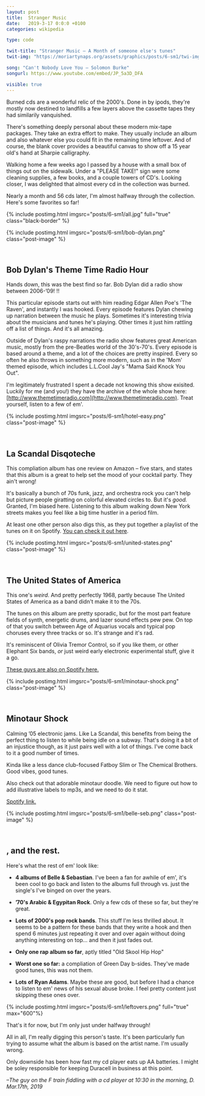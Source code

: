 ```yaml
---
layout: post
title:  Stranger Music
date:   2019-3-17 0:0:0 +0100
categories: wikipedia

type: code

twit-title: "Stranger Music – A Month of someone else's tunes"
twit-img: "https://moriartynaps.org/assets/graphics/posts/6-sm1/twi-img.png"

song: "Can't Nobody Love You – Solomon Burke"
songurl: https://www.youtube.com/embed/JP_5a3D_DFA

visible: true
---
```


Burned cds are a wonderful relic of the 2000's. Done in by ipods, they're mostly now destined to landfills a few layers above the cassette tapes they had similarily vanquished.

There's something deeply personal about these modern mix-tape packages. They take an extra effort to make. They usually include an album and also whatever else you could fit in the remaining time leftover. And of course, the blank cover provides a beautiful canvas to show off a 15 year old's hand at Sharpie calligraphy.

Walking home a few weeks ago I passed by a house with a small box of things out on the sidewalk. Under a "PLEASE TAKE!" sign were some cleaning supplies, a few books, and a couple towers of CD's. Looking closer, I was delighted that almost every cd in the collection was burned.

Nearly a month and 56 cds later, I'm almost halfway through the collection. Here's some favorites so far!

{% include postimg.html imgsrc="posts/6-sm1/all.jpg" full="true" class="black-border" %}

{% include postimg.html imgsrc="posts/6-sm1/bob-dylan.png" class="post-image" %}

<br>

## Bob Dylan's Theme Time Radio Hour

Hands down, this was the best find so far. Bob Dylan did a radio show between 2006-’09! !!

This particular episode starts out with him reading Edgar Allen Poe's 'The Raven', and instantly I was hooked. Every episode features Dylan chewing up narration between the music he plays. Sometimes it's interesting trivia about the musicians and tunes he's playing. Other times it just him rattling off a list of things. And it's all amazing.

Outside of Dylan's raspy narrations the radio show features great American music, mostly from the pre-Beatles world of the 30's-70's. Every episode is based around a theme, and a lot of the choices are pretty inspired. Every so often he also throws in something more modern, such as in the 'Mom' themed episode, which includes L.L.Cool Jay's "Mama Said Knock You Out".

I'm legitimately frustrated I spent a decade not knowing this show exisited. Luckily for me (and you!) they have the archive of the whole show here: [http://www.themetimeradio.com](http://www.themetimeradio.com). Treat yourself, listen to a few of em'. 

{% include postimg.html imgsrc="posts/6-sm1/hotel-easy.png" class="post-image" %}

<br>

## La Scandal Disqoteche

This compliation album has one review on Amazon – five stars, and states that this album is a great to help set the mood of your cocktail party. They ain't wrong!

It's basically a bunch of 70s funk, jazz, and orchestra rock you can't help but picture people giratting on colorful elevated circles to. But it's _good._ Granted, I'm biased here. Listening to this album walking down New York streets makes you feel like a big time hustler in a period film.

At least one other person also digs this, as they put together a playlist of the tunes on it on Spotify. <a href="https://open.spotify.com/user/groovyfamily/playlist/26o3X8NvHurOMxK0Sw2Ogg?si=sAYfw6ICRtOjkzfEVVhGZg" target="_blank">You can check it out here</a>.


{% include postimg.html imgsrc="posts/6-sm1/united-states.png" class="post-image" %}

<br>

## The United States of America

This one's _weird_. And pretty perfectly 1968, partly because The United States of America as a band didn't make it to the 70s.

The tunes on this album are pretty sporadic, but for the most part feature fields of synth, energetic drums, and lazer sound effects pew pew. On top of that you switch between Age of Aquarius vocals and typical pop choruses every three tracks or so. It's strange and it's rad.

It's reminiscent of Olivia Tremor Control, so if you like them, or other Elephant Six bands, _or_ just weird early electronic experimental stuff, give it a go.

<a href="https://open.spotify.com/album/328gsq5mObioXj2TcD8AED?si=4y_nQcSiQ2ubqM1YVf4tEA" target="_blank">These guys are also on Spotify here.</a>

{% include postimg.html imgsrc="posts/6-sm1/minotaur-shock.png" class="post-image" %}

<br>

## Minotaur Shock

Calming ’05 electronic jams. Like La Scandal, this benefits from being the perfect thing to listen to while being idle on a subway. That's doing it a bit of an injustice though, as it just pairs well with a lot of things. I've come back to it a good number of times.

Kinda like a less dance club-focused Fatboy Slim or The Chemical Brothers. Good vibes, good tunes.

Also check out that adorable minotaur doodle. We need to figure out how to add illustrative labels to mp3s, and we need to do it stat.

<a href="https://open.spotify.com/album/51YMhBQOs92pNzRJsy0gaC?si=TyhUp4g1QNKlnwEGl9vFWQ
" target="_blank">Spotify link.</a>

{% include postimg.html imgsrc="posts/6-sm1/belle-seb.png" class="post-image" %}

<br>

## , and the rest.

Here's what the rest of em' look like:

+ **4 albums of Belle & Sebastian**. I've been a fan for awhile of em', it's been cool to go back and listen to the albums full through vs. just the single's I've binged on over the years.

+ **’70's Arabic & Egypitan Rock**. Only a few cds of these so far, but they're great.

+ **Lots of 2000's pop rock bands**. This stuff I'm less thrilled about. It seems to be a pattern for these bands that they write a hook and then spend 6 minutes just repeating it over and over again without doing anything interesting on top... and then it just fades out.

+ **Only one rap album so far**, aptly titled "Old Skool Hip Hop"

+ **Worst one so far:** a compliation of Green Day b-sides. They've made good tunes, this was not them.

+ **Lots of Ryan Adams**. Maybe these are good, but before I had a chance to listen to em' news of his sexual abuse broke. I feel pretty content just skipping these ones over.


{% include postimg.html imgsrc="posts/6-sm1/leftovers.png" full="true" max="600"%}

That's it for now, but I'm only just under halfway through!

All in all, I'm really digging this person's taste. It's been particularly fun trying to assume what the album is based on the artist name. I'm usually wrong.

Only downside has been how fast my cd player eats up AA batteries. I might be soley responsible for keeping Duracell in business at this point.

<i>–The guy on the F train fiddling with a cd player at 10:30 in the morning, D.<br>
<span class="post-date">Mar.17th, 2019</span></i>

<br>
<br>
